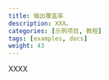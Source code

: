 ```yaml
---
title: 输出覆盖率
description: XXX。
categories: [示例项目, 教程]
tags: [examples, docs]
weight: 43
---
```


XXXX

